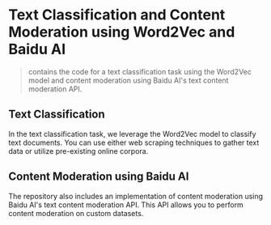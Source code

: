 # Text Classification and Content Moderation using Word2Vec and Baidu AI
> contains the code for a text classification task using the Word2Vec model and content moderation using Baidu AI's text content moderation API.

## Text Classification
In the text classification task, we leverage the Word2Vec model to classify text documents. You can use either web scraping techniques to gather text data or utilize pre-existing online corpora.

## Content Moderation using Baidu AI
The repository also includes an implementation of content moderation using Baidu AI's text content moderation API. This API allows you to perform content moderation on custom datasets.
